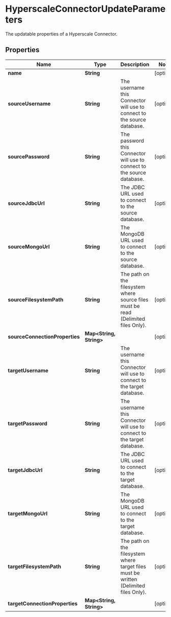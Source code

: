 

# HyperscaleConnectorUpdateParameters

The updatable properties of a Hyperscale Connector.

## Properties

| Name | Type | Description | Notes |
|------------ | ------------- | ------------- | -------------|
|**name** | **String** |  |  [optional] |
|**sourceUsername** | **String** | The username this Connector will use to connect to the source database. |  [optional] |
|**sourcePassword** | **String** | The password this Connector will use to connect to the source database. |  [optional] |
|**sourceJdbcUrl** | **String** | The JDBC URL used to connect to the source database. |  [optional] |
|**sourceMongoUrl** | **String** | The MongoDB URL used to connect to the source database. |  [optional] |
|**sourceFilesystemPath** | **String** | The path on the filesystem where source files must be read (Delimited files Only). |  [optional] |
|**sourceConnectionProperties** | **Map&lt;String, String&gt;** |  |  [optional] |
|**targetUsername** | **String** | The username this Connector will use to connect to the target database. |  [optional] |
|**targetPassword** | **String** | The username this Connector will use to connect to the target database. |  [optional] |
|**targetJdbcUrl** | **String** | The JDBC URL used to connect to the target database. |  [optional] |
|**targetMongoUrl** | **String** | The MongoDB URL used to connect to the target database. |  [optional] |
|**targetFilesystemPath** | **String** | The path on the filesystem where target files must be written (Delimited files Only). |  [optional] |
|**targetConnectionProperties** | **Map&lt;String, String&gt;** |  |  [optional] |



